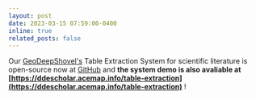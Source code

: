 ```yaml
---
layout: post
date: 2023-03-15 07:59:00-0400
inline: true
related_posts: false
---
```


Our [GeoDeepShovel's](https://deepshovel.acemap.cn/#/) Table Extraction System for scientific literature is open-source now at [GitHub](https://github.com/ShaoZhang0115/Table-Extraction-for-Geoscience-Literature) and **the system demo is also avaliable at [https://ddescholar.acemap.info/table-extraction](https://ddescholar.acemap.info/table-extraction)** !
